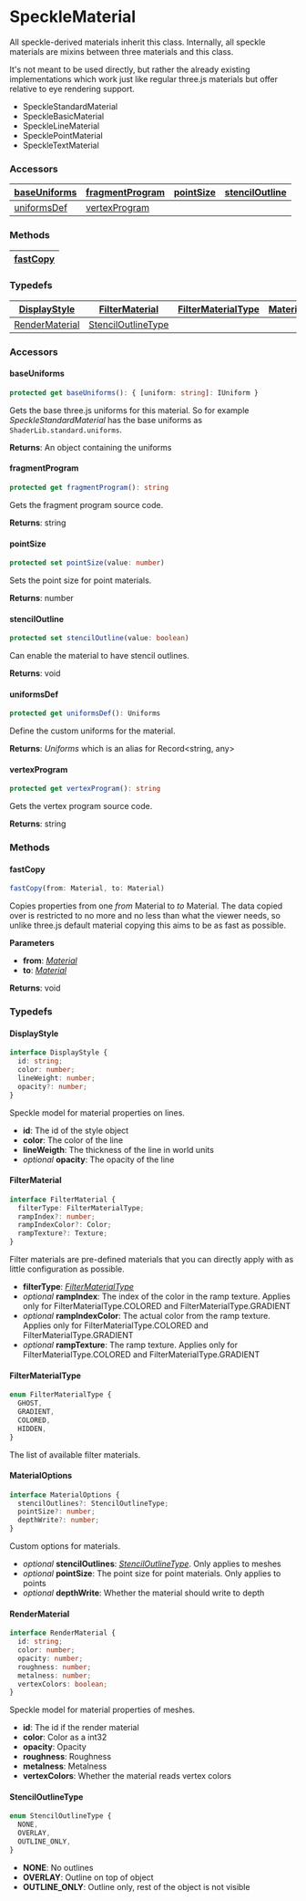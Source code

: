 # SpeckleMaterial

All speckle-derived materials inherit this class. Internally, all speckle materials are mixins between three materials and this class.

It's not meant to be used directly, but rather the already existing implementations which work just like regular three.js materials but offer relative to eye rendering support.

- SpeckleStandardMaterial
- SpeckleBasicMaterial
- SpeckleLineMaterial
- SpecklePointMaterial
- SpeckleTextMaterial

### <h3>Accessors</h3>

| [baseUniforms](/viewer/speckle-material-api.md#baseuniforms) | [fragmentProgram](/viewer/speckle-material-api.md#fragmentprogram) | [pointSize](/viewer/speckle-material-api.md#pointsize) | [stencilOutline](/viewer/speckle-material-api.md#stenciloutline) |
| ------------------------------------------------------------ | ------------------------------------------------------------------ | ------------------------------------------------------ | ---------------------------------------------------------------- |
| [uniformsDef](/viewer/speckle-material-api.md#uniformsdef)   | [vertexProgram](/viewer/speckle-material-api.md#vertexprogram)     |

### <h3>Methods</h3>

| [fastCopy](/viewer/speckle-material-api.md#fastcopy) |
| ---------------------------------------------------- |

### <h3>Typedefs</h3>

| [DisplayStyle](/viewer/speckle-material-api.md#displaystyle)     | [FilterMaterial](/viewer/speckle-material-api.md#filtermaterial)         | [FilterMaterialType](/viewer/speckle-material-api.md#filtermaterialtype) | [MaterialOptions](/viewer/speckle-material-api.md#materialoptions) |
| ---------------------------------------------------------------- | ------------------------------------------------------------------------ | ------------------------------------------------------------------------ | ------------------------------------------------------------------ |
| [RenderMaterial](/viewer/speckle-material-api.md#rendermaterial) | [StencilOutlineType](/viewer/speckle-material-api.md#stenciloutlinetype) |

### <h3>Accessors</h3>

#### <b>baseUniforms</b>

```ts
protected get baseUniforms(): { [uniform: string]: IUniform }
```

Gets the base three.js uniforms for this material. So for example _SpeckleStandardMaterial_ has the base uniforms as `ShaderLib.standard.uniforms`.

**Returns**: An object containing the uniforms

#### <b>fragmentProgram</b>

```ts
protected get fragmentProgram(): string
```

Gets the fragment program source code.

**Returns**: string

#### <b>pointSize</b>

```ts
protected set pointSize(value: number)
```

Sets the point size for point materials.

**Returns**: number

#### <b>stencilOutline</b>

```ts
protected set stencilOutline(value: boolean)
```

Can enable the material to have stencil outlines.

**Returns**: void

#### <b>uniformsDef</b>

```ts
protected get uniformsDef(): Uniforms
```

Define the custom uniforms for the material.

**Returns**: _Uniforms_ which is an alias for Record<string, any>

#### <b>vertexProgram</b>

```ts
protected get vertexProgram(): string
```

Gets the vertex program source code.

**Returns**: string

### <h3>Methods</h3>

#### <b>fastCopy</b>

```ts
fastCopy(from: Material, to: Material)
```

Copies properties from one _from_ Material to _to_ Material. The data copied over is restricted to no more and no less than what the viewer needs, so unlike three.js default material copying this aims to be as fast as possible.

**Parameters**

- **from**: [_Material_](https://threejs.org/docs/index.html?q=materi#api/en/materials/Material)
- **to**: [_Material_](https://threejs.org/docs/index.html?q=materi#api/en/materials/Material)

**Returns**: void

### <h3>Typedefs</h3>

#### <b>DisplayStyle</b>

```ts
interface DisplayStyle {
  id: string;
  color: number;
  lineWeight: number;
  opacity?: number;
}
```

Speckle model for material properties on lines.

- **id**: The id of the style object
- **color**: The color of the line
- **lineWeigth**: The thickness of the line in world units
- _optional_ **opacity**: The opacity of the line
  <br>

#### <b>FilterMaterial</b>

```ts
interface FilterMaterial {
  filterType: FilterMaterialType;
  rampIndex?: number;
  rampIndexColor?: Color;
  rampTexture?: Texture;
}
```

Filter materials are pre-defined materials that you can directly apply with as little configuration as possible.

- **filterType**: [_FilterMaterialType_](/viewer/speckle-material-api.md#filtermaterialtype)
- _optional_ **rampIndex**: The index of the color in the ramp texture. Applies only for FilterMaterialType.COLORED and FilterMaterialType.GRADIENT
- _optional_ **rampIndexColor**: The actual color from the ramp texture. Applies only for FilterMaterialType.COLORED and FilterMaterialType.GRADIENT
- _optional_ **rampTexture**: The ramp texture. Applies only for FilterMaterialType.COLORED and FilterMaterialType.GRADIENT

#### <b>FilterMaterialType</b>

```ts
enum FilterMaterialType {
  GHOST,
  GRADIENT,
  COLORED,
  HIDDEN,
}
```

The list of available filter materials.

#### <b>MaterialOptions</b>

```ts
interface MaterialOptions {
  stencilOutlines?: StencilOutlineType;
  pointSize?: number;
  depthWrite?: number;
}
```

Custom options for materials.

- _optional_ **stencilOutlines**: [_StencilOutlineType_](/viewer/speckle-material-api.md#stenciloutlinetype). Only applies to meshes
- _optional_ **pointSize**: The point size for point materials. Only applies to points
- _optional_ **depthWrite**: Whether the material should write to depth

#### <b>RenderMaterial</b>

```ts
interface RenderMaterial {
  id: string;
  color: number;
  opacity: number;
  roughness: number;
  metalness: number;
  vertexColors: boolean;
}
```

Speckle model for material properties of meshes.

- **id**: The id if the render material
- **color**: Color as a int32
- **opacity**: Opacity
- **roughness**: Roughness
- **metalness**: Metalness
- **vertexColors**: Whether the material reads vertex colors

#### <b>StencilOutlineType</b>

```ts
enum StencilOutlineType {
  NONE,
  OVERLAY,
  OUTLINE_ONLY,
}
```

- **NONE**: No outlines
- **OVERLAY**: Outline on top of object
- **OUTLINE_ONLY**: Outline only, rest of the object is not visible

